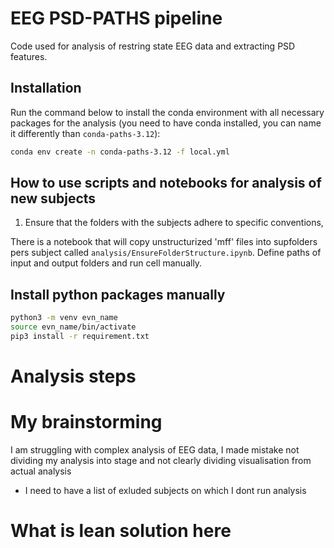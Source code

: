 # EEG PSD-PATHS pipeline

Code  used for analysis of restring state EEG data and extracting PSD features.

## Installation

Run the command below to install the conda environment with all necessary packages for the analysis (you need to have conda installed, you can name it differently than `conda-paths-3.12`):

```bash
conda env create -n conda-paths-3.12 -f local.yml
```

## How to use scripts and notebooks for analysis of new subjects

1. Ensure that the folders with the  subjects adhere to specific conventions, 

There is a notebook that will copy unstructurized 'mff' files into supfolders pers subject called `analysis/EnsureFolderStructure.ipynb`. Define paths of input and output folders and run cell manually.




## Install python packages manually

```bash
python3 -m venv evn_name
source evn_name/bin/activate
pip3 install -r requirement.txt
```

# Analysis steps

# My brainstorming

I am struggling with  complex analysis of EEG data, I made mistake not dividing my analysis into stage and not clearly dividing visualisation from  actual analysis

- I need to have a list of exluded subjects on which I dont  run analysis

# What is lean solution here
